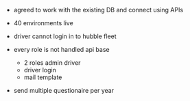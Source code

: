 - agreed to work with the existing DB and connect using APIs
- 40 environments live 

- driver cannot login in to hubble fleet
- every role is not handled api base
  - 2 roles admin driver
  - driver login
  - mail template 
- send multiple questionaire per year
